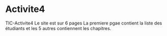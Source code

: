# Activite4
TIC-Activite4
Le site est sur 6 pages 
La premiere pgae contient la liste des étudiants et les 5 autres contiennent les chapitres.
